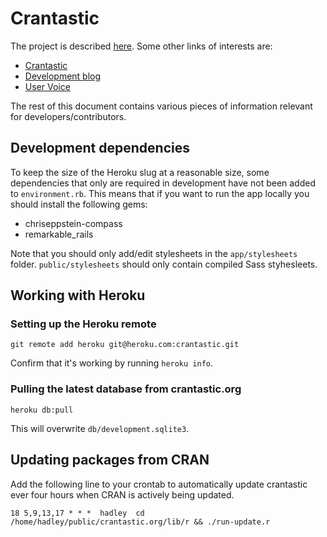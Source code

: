 # Crantastic

The project is described [here](http://dev.crantastic.org/about). Some other
links of interests are:

- [Crantastic](http://crantastic.org/)
- [Development blog](http://blog.crantastic.org/)
- [User Voice](http://crantastic.uservoice.com/)

The rest of this document contains various pieces of information relevant for
developers/contributors.

## Development dependencies

To keep the size of the Heroku slug at a reasonable size, some dependencies that
only are required in development have not been added to `environment.rb`. This
means that if you want to run the app locally you should install the following gems:

- chriseppstein-compass
- remarkable_rails

Note that you should only add/edit stylesheets in the `app/stylesheets` folder.
`public/stylesheets` should only contain compiled Sass styhesleets.

## Working with Heroku

### Setting up the Heroku remote

    git remote add heroku git@heroku.com:crantastic.git

Confirm that it's working by running `heroku info`.

### Pulling the latest database from crantastic.org

    heroku db:pull

This will overwrite `db/development.sqlite3`.

## Updating packages from CRAN

Add the following line to your crontab to automatically update crantastic ever
four hours when CRAN is actively being updated.

    18 5,9,13,17 * * *  hadley  cd /home/hadley/public/crantastic.org/lib/r && ./run-update.r
